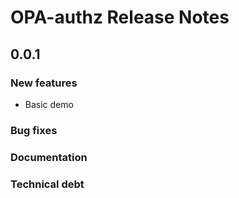 # OPA-authz Release Notes

## 0.0.1

### New features

- Basic demo

### Bug fixes

### Documentation

### Technical debt


